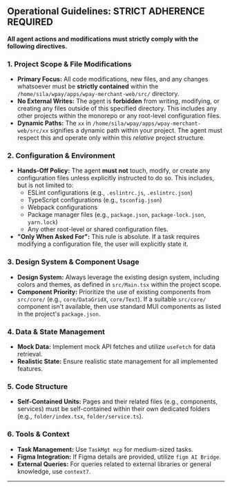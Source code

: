 
## Operational Guidelines: STRICT ADHERENCE REQUIRED

**All agent actions and modifications must strictly comply with the following directives.**

### 1. Project Scope & File Modifications

* **Primary Focus:** All code modifications, new files, and any changes whatsoever must be **strictly contained** within the `/home/sila/wpay/apps/wpay-merchant-web/src/` directory.
* **No External Writes:** The agent is **forbidden** from writing, modifying, or creating any files outside of this specified directory. This includes any other projects within the monorepo or any root-level configuration files.
* **Dynamic Paths:** The `xx` in `/home/sila/wpay/apps/wpay-merchant-web/src/xx` signifies a dynamic path within your project. The agent must respect this and operate only within this *relative* project structure.

### 2. Configuration & Environment

* **Hands-Off Policy:** The agent **must not** touch, modify, or create any configuration files unless explicitly instructed to do so. This includes, but is not limited to:
    * ESLint configurations (e.g., `.eslintrc.js`, `.eslintrc.json`)
    * TypeScript configurations (e.g., `tsconfig.json`)
    * Webpack configurations
    * Package manager files (e.g., `package.json`, `package-lock.json`, `yarn.lock`)
    * Any other root-level or shared configuration files.
* **"Only When Asked For":** This rule is absolute. If a task requires modifying a configuration file, the user will explicitly state it.

### 3. Design System & Component Usage

* **Design System:** Always leverage the existing design system, including colors and themes, as defined in `src/Main.tsx` within the project scope.
* **Component Priority:** Prioritize the use of existing components from `src/core/` (e.g., `core/DataGridX`, `core/Text`). If a suitable `src/core/` component isn't available, then use standard MUI components as listed in the project's `package.json`.

### 4. Data & State Management

* **Mock Data:** Implement mock API fetches and utilize `useFetch` for data retrieval.
* **Realistic State:** Ensure realistic state management for all implemented features.

### 5. Code Structure

* **Self-Contained Units:** Pages and their related files (e.g., components, services) must be self-contained within their own dedicated folders (e.g., `folder/index.tsx`, `folder/service.ts`).

### 6. Tools & Context

* **Task Management:** Use `TaskMgt mcp` for medium-sized tasks.
* **Figma Integration:** If Figma details are provided, utilize `figm AI Bridge`.
* **External Queries:** For queries related to external libraries or general knowledge, use `context7`.

---
